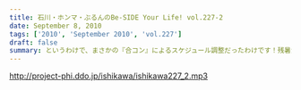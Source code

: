 ```yaml
---
title: 石川・ホンマ・ぶるんのBe-SIDE Your Life! vol.227-2
date: September 8, 2010
tags: ['2010', 'September 2010', 'vol.227']
draft: false
summary: というわけで、まさかの『合コン』によるスケジュール調整だったわけです！残暑混じりのビーサイ選挙への投票・・・待ってます！！罰ゲームか！？NAMAE
---
```


http://project-phi.ddo.jp/ishikawa/ishikawa227_2.mp3